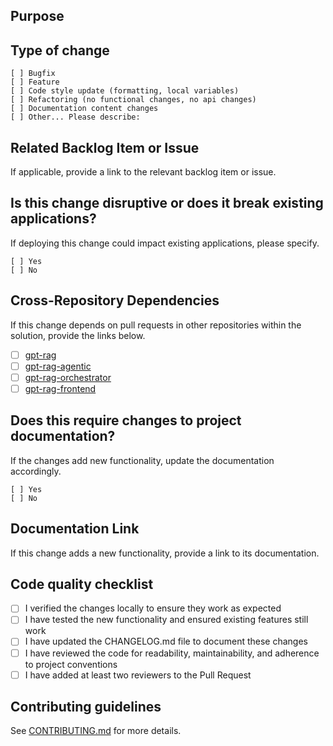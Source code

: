 ## Purpose

<!-- Describe the intention of the changes being proposed. What problem does it solve or functionality does it add? -->

## Type of change

```
[ ] Bugfix
[ ] Feature
[ ] Code style update (formatting, local variables)
[ ] Refactoring (no functional changes, no api changes)
[ ] Documentation content changes
[ ] Other... Please describe:
```

## Related Backlog Item or Issue

If applicable, provide a link to the relevant backlog item or issue.

<!-- Example: https://github.com/placerda/gpt-rag-orchestrator/issues/123 -->

## Is this change disruptive or does it break existing applications?

If deploying this change could impact existing applications, please specify.

```
[ ] Yes
[ ] No
```

## Cross-Repository Dependencies

If this change depends on pull requests in other repositories within the solution, provide the links below.

- [ ] [gpt-rag](https://github.com/azure/gpt-rag) <!-- Example: — Link: https://github.com/placerda/gpt-rag-orchestrator/pull/456 -->
- [ ] [gpt-rag-agentic](https://github.com/azure/gpt-rag) <!-- Example: — Link: https://github.com/placerda/gpt-rag/pull/456 -->
- [ ] [gpt-rag-orchestrator](https://github.com/azure/gpt-rag-orchestrator) <!-- Example: — Link: https://github.com/placerda/gpt-rag-ingestion/pull/456 -->
- [ ] [gpt-rag-frontend](https://github.com/azure/gpt-rag-frontend) <!-- Example: — Link: https://github.com/placerda/gpt-rag-frontend/pull/456 -->

## Does this require changes to project documentation?

If the changes add new functionality, update the documentation accordingly.

```
[ ] Yes
[ ] No
```

## Documentation Link

If this change adds a new functionality, provide a link to its documentation.

<!-- Example: https://github.com/placerda/gpt-rag-orchestrator/wiki/New-Feature-Guide -->

## Code quality checklist

- [ ] I verified the changes locally to ensure they work as expected
- [ ] I have tested the new functionality and ensured existing features still work
- [ ] I have updated the CHANGELOG.md file to document these changes
- [ ] I have reviewed the code for readability, maintainability, and adherence to project conventions
- [ ] I have added at least two reviewers to the Pull Request

## Contributing guidelines

See [CONTRIBUTING.md](https://github.com/Azure/GPT-RAG/blob/main/CONTRIBUTING.md) for more details.
